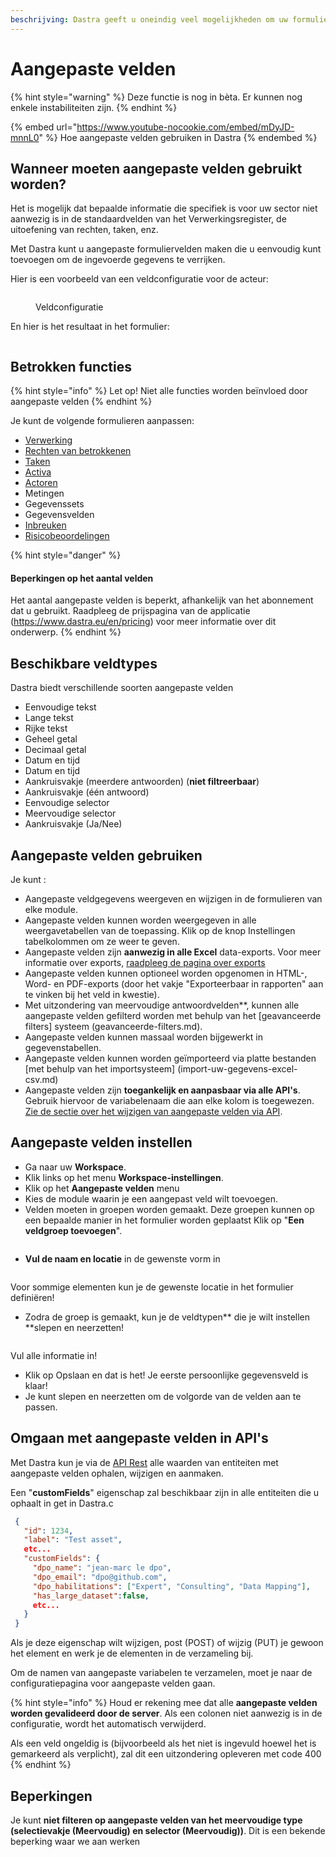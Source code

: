 ```yaml
---
beschrijving: Dastra geeft u oneindig veel mogelijkheden om uw formulieren aan te passen
---
```


# Aangepaste velden

{% hint style="warning" %}
Deze functie is nog in bèta. Er kunnen nog enkele instabiliteiten zijn.
{% endhint %}

{% embed url="https://www.youtube-nocookie.com/embed/mDyJD-mnnL0" %}
Hoe aangepaste velden gebruiken in Dastra
{% endembed %}

## Wanneer moeten aangepaste velden gebruikt worden?

Het is mogelijk dat bepaalde informatie die specifiek is voor uw sector niet aanwezig is in de standaardvelden van het Verwerkingsregister, de uitoefening van rechten, taken, enz.

Met Dastra kunt u aangepaste formuliervelden maken die u eenvoudig kunt toevoegen om de ingevoerde gegevens te verrijken.

Hier is een voorbeeld van een veldconfiguratie voor de acteur:

<figure><img src="../../.gitbook/assets/image (2) (1) (3) (1) (1).png" alt=""><figcaption><p>Veldconfiguratie</p></figcaption></figure>

En hier is het resultaat in het formulier:

<figure><img src="../../.gitbook/assets/image (4) (1) (3).png" alt=""><figcaption></figcaption></figure>

## Betrokken functies

{% hint style="info" %}
Let op! Niet alle functies worden beïnvloed door aangepaste velden
{% endhint %}

Je kunt de volgende formulieren aanpassen:

* [Verwerking](../editer-le-registre.md/)
* [Rechten van betrokkenen](../gerer-les-exercices-des-droits.md)
* [Taken](../planifier/gerer-vos-taches.md)
* [Activa](../editer-le-registre/remplir-le-questionnaire/applications.md)
* [Actoren](../cartography/referentials.md)
* Metingen
* Gegevenssets
* Gegevensvelden
* [Inbreuken](../../rappels-utiles/rgpd-en-bref/violations-de-donnees.md)
* [Risicobeoordelingen](../la-gestion-des-risques/risques.md)

{% hint style="danger" %}
#### Beperkingen op het aantal velden

Het aantal aangepaste velden is beperkt, afhankelijk van het abonnement dat u gebruikt. Raadpleeg de prijspagina van de applicatie (https://www.dastra.eu/en/pricing) voor meer informatie over dit onderwerp.
{% endhint %}

## Beschikbare veldtypes

Dastra biedt verschillende soorten aangepaste velden

* Eenvoudige tekst
* Lange tekst
* Rijke tekst
* Geheel getal
* Decimaal getal
* Datum en tijd
* Datum en tijd
* Aankruisvakje (meerdere antwoorden) (**niet filtreerbaar**)
* Aankruisvakje (één antwoord)
* Eenvoudige selector
* Meervoudige selector
* Aankruisvakje (Ja/Nee)

## Aangepaste velden gebruiken

Je kunt :

* Aangepaste veldgegevens weergeven en wijzigen in de formulieren van elke module.
* Aangepaste velden kunnen worden weergegeven in alle weergavetabellen van de toepassing. Klik op de knop Instellingen tabelkolommen om ze weer te geven.
* Aangepaste velden zijn **aanwezig in alle Excel** data-exports. Voor meer informatie over exports, [raadpleeg de pagina over exports](../editer-le-registre/export-import-le-registre.md)
* Aangepaste velden kunnen optioneel worden opgenomen in HTML-, Word- en PDF-exports (door het vakje "Exporteerbaar in rapporten" aan te vinken bij het veld in kwestie).
* Met uitzondering van meervoudige antwoordvelden\*\*, kunnen alle aangepaste velden gefilterd worden met behulp van het \[geavanceerde filters] systeem (geavanceerde-filters.md).
* Aangepaste velden kunnen massaal worden bijgewerkt in gegevenstabellen.
* Aangepaste velden kunnen worden geïmporteerd via platte bestanden \[met behulp van het importsysteem] (import-uw-gegevens-excel-csv.md)
* Aangepaste velden zijn **toegankelijk en aanpasbaar via alle API's**. Gebruik hiervoor de variabelenaam die aan elke kolom is toegewezen. [Zie de sectie over het wijzigen van aangepaste velden via API](custom-fields.md#manipulate-custom-fields-in-api).

## Aangepaste velden instellen

* Ga naar uw **Workspace**.
* Klik links op het menu **Workspace-instellingen**.
* Klik op het **Aangepaste velden** menu
* Kies de module waarin je een aangepast veld wilt toevoegen.
* Velden moeten in groepen worden gemaakt. Deze groepen kunnen op een bepaalde manier in het formulier worden geplaatst Klik op "**Een veldgroep toevoegen**".

<figure><img src="../../.gitbook/assets/image (3) (1) (3) (1).png" alt=""><figcaption></figcaption></figure>

* **Vul de naam en locatie** in de gewenste vorm in

<figure><img src="../../.gitbook/assets/image (1) (1) (1) (2) (2).png" alt=""><figcaption></figcaption></figure>

Voor sommige elementen kun je de gewenste locatie in het formulier definiëren!

* Zodra de groep is gemaakt, kun je de veldtypen\*\* die je wilt instellen \*\*slepen en neerzetten!

<figure><img src="../../.gitbook/assets/image (1) (1) (1) (2) (3).png" alt=""><figcaption></figcaption></figure>

Vul alle informatie in!

* Klik op Opslaan en dat is het! Je eerste persoonlijke gegevensveld is klaar!
* Je kunt slepen en neerzetten om de volgorde van de velden aan te passen.

## Omgaan met aangepaste velden in API's

Met Dastra kun je via de [API Rest](../../api-references/configuration-api.md) alle waarden van entiteiten met aangepaste velden ophalen, wijzigen en aanmaken.

Een "**customFields**" eigenschap zal beschikbaar zijn in alle entiteiten die u ophaalt in get in Dastra.c

```json
 {
   "id": 1234,
   "label": "Test asset",
   etc...
   "customFields": {
     "dpo_name": "jean-marc le dpo",
     "dpo_email": "dpo@github.com",
     "dpo_habilitations": ["Expert", "Consulting", "Data Mapping"],
     "has_large_dataset":false,
     etc...
   }
 }
```

Als je deze eigenschap wilt wijzigen, post (POST) of wijzig (PUT) je gewoon het element en werk je de elementen in de verzameling bij.

Om de namen van aangepaste variabelen te verzamelen, moet je naar de configuratiepagina voor aangepaste velden gaan.

{% hint style="info" %}
Houd er rekening mee dat alle **aangepaste velden worden gevalideerd door de server**. Als een colonen niet aanwezig is in de configuratie, wordt het automatisch verwijderd.

Als een veld ongeldig is (bijvoorbeeld als het niet is ingevuld hoewel het is gemarkeerd als verplicht), zal dit een uitzondering opleveren met code 400
{% endhint %}

## Beperkingen

Je kunt **niet filteren op aangepaste velden van het meervoudige type (selectievakje (Meervoudig) en selector (Meervoudig))**. Dit is een bekende beperking waar we aan werken
